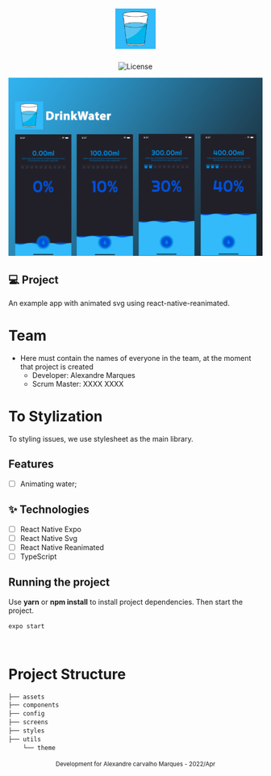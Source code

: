 <h1 align="center">
  <img alt="Drink Water" height="80" title="Logo" src=".github/logo.png" />
</h1>

<p align="center">
  <img alt="License" src="https://img.shields.io/static/v1?label=license&message=MIT&color=E51C44&labelColor=0A1033">
</p>

![cover](.github/cover.png?style=flat)

## 💻 Project

An example app with animated svg using react-native-reanimated.

# Team

- Here must contain the names of everyone in the team, at the moment that
  project is created
  - Developer: Alexandre Marques
  - Scrum Master: XXXX XXXX

# To Stylization

To styling issues, we use stylesheet as the main library.

## Features

- [ ] Animating water;

## ✨ Technologies

- [ ] React Native Expo
- [ ] React Native Svg
- [ ] React Native Reanimated
- [ ] TypeScript

## Running the project

Use **yarn** or **npm install** to install project dependencies. Then start the
project.

```cl
expo start
```

<br />

# Project Structure

```bash
├── assets
├── components
├── config
├── screens
├── styles
├── utils
    └── theme
```

<div align="center">
  <small>Development for Alexandre carvalho Marques - 2022/Apr</small>
</div>
